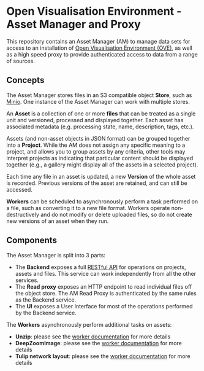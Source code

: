 # Open Visualisation Environment - Asset Manager and Proxy

This repository contains an Asset Manager (AM) to manage data sets for access to an installation of [Open Visualisation Environment (OVE)](https://github.com/ove/ove), as well as a high speed proxy to provide authenticated access to data from a range of sources.

## Concepts

The Asset Manager stores files in an S3 compatible object **Store**, such as [Minio](http://minio.io).
One instance of the Asset Manager can work with multiple stores.

An **Asset** is a collection of one or more **files** that can be treated as a single unit and versioned, processed and displayed together. Each asset has associated metadata (e.g. processing state, name, description, tags, etc.).

Assets (and non-asset objects in JSON format) can be grouped together into a **Project**. While the AM does not assign any specific meaning to a project, and allows you to group assets by any criteria, other tools may interpret projects as indicating that particular content should be displayed together (e.g., a gallery might display all of the assets in a selected project).

Each time any file in an asset is updated, a new **Version** of the whole asset is recorded. Previous versions of the asset are retained, and can still be accessed.

**Workers** can be scheduled to asynchronously perform a task performed on a file, such as converting it to a new file format. Workers operate non-destructively and do not modify or delete uploaded files, so do not create new versions of an asset when they run.

## Components

The Asset Manager is split into 3 parts:

- The **Backend** exposes a full [RESTful API](docs/API.md) for operations on projects, assets and files. This service can work independently from all the other services.
- The **Read proxy** exposes an HTTP endpoint to read individual files off the object store. The AM Read Proxy is authenticated by the same rules as the Backend service.
- The **UI** exposes a User Interface for most of the operations performed by the Backend service.

The **Workers** asynchronously perform additional tasks on assets:

- **Unzip**: please see the [worker documentation](docs/workers/ZipWorker.md) for more details  
- **DeepZoomImage**: please see the [worker documentation](docs/workers/DeepZoomImageWorker.md) for more details  
- **Tulip network layout**: please see the [worker documentation](docs/workers/Tulip.md) for more details
